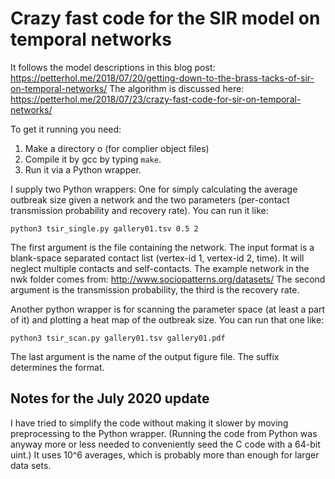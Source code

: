 # Crazy fast code for the SIR model on temporal networks
It follows the model descriptions in this blog post: https://petterhol.me/2018/07/20/getting-down-to-the-brass-tacks-of-sir-on-temporal-networks/ The algorithm is discussed here: https://petterhol.me/2018/07/23/crazy-fast-code-for-sir-on-temporal-networks/

To get it running you need:

1. Make a directory o (for complier object files)
2. Compile it by gcc by typing `make`.
3. Run it via a Python wrapper.

I supply two Python wrappers: One for simply calculating the average outbreak size given a network and the two parameters (per-contact transmission probability and recovery rate). You can run it like:

```python3 tsir_single.py gallery01.tsv 0.5 2```

The first argument is the file containing the network. The input format is a blank-space separated contact list (vertex-id 1, vertex-id 2, time). It will neglect multiple contacts and self-contacts. The example network in the nwk folder comes from: http://www.sociopatterns.org/datasets/ The second argument is the transmission probability, the third is the recovery rate.

Another python wrapper is for scanning the parameter space (at least a part of it) and plotting a heat map of the outbreak size. You can run that one like:

```python3 tsir_scan.py gallery01.tsv gallery01.pdf```

The last argument is the name of the output figure file. The suffix determines the format.

## Notes for the July 2020 update

I have tried to simplify the code without making it slower by moving preprocessing to the Python wrapper. (Running the code from Python was anyway more or less needed to conveniently seed the C code with a 64-bit uint.) It uses 10^6 averages, which is probably more than enough for larger data sets.
